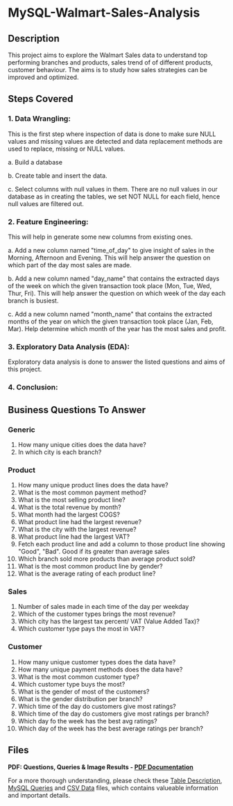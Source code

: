 # MySQL-Walmart-Sales-Analysis

## Description
This project aims to explore the Walmart Sales data to understand top performing branches and products, sales trend of of different products, customer behaviour. The aims is to study how sales strategies can be improved and optimized.

## Steps Covered
### 1. Data Wrangling: 

This is the first step where inspection of data is done to make sure NULL values and missing values are detected and data replacement methods are used to replace, missing or NULL values.


a. Build a database


b. Create table and insert the data.


c. Select columns with null values in them. There are no null values in our database as in creating the tables, we set NOT NULL for each field, hence null values are filtered out.

### 2. Feature Engineering: 

This will help in generate some new columns from existing ones.


  a. Add a new column named "time_of_day" to give insight of sales in the Morning, Afternoon and Evening. This will help answer the question on which part of the day most sales are made.


  b. Add a new column named "day_name" that contains the extracted days of the week on which the given transaction took place (Mon, Tue, Wed, Thur, Fri). This will help answer the question on which week of the day each branch is busiest.


  c. Add a new column named "month_name" that contains the extracted months of the year on which the given transaction took place (Jan, Feb, Mar). Help determine which month of the year has the most sales and profit.

### 3. Exploratory Data Analysis (EDA): 
Exploratory data analysis is done to answer the listed questions and aims of this project.

### 4. Conclusion:

## Business Questions To Answer

### Generic
  1. How many unique cities does the data have?
  2. In which city is each branch?
### Product
  1. How many unique product lines does the data have?
  2. What is the most common payment method?
  3. What is the most selling product line?
  4. What is the total revenue by month?
  5. What month had the largest COGS?
  6. What product line had the largest revenue?
  7. What is the city with the largest revenue?
  8. What product line had the largest VAT?
  9. Fetch each product line and add a column to those product line showing "Good", "Bad". Good if its greater than average sales
  10. Which branch sold more products than average product sold?
  11. What is the most common product line by gender?
  12. What is the average rating of each product line?
### Sales
  1. Number of sales made in each time of the day per weekday
  2. Which of the customer types brings the most revenue?
  3. Which city has the largest tax percent/ VAT (Value Added Tax)?
  4. Which customer type pays the most in VAT?
### Customer
  1. How many unique customer types does the data have?
  2. How many unique payment methods does the data have?
  3. What is the most common customer type?
  4. Which customer type buys the most?
  5. What is the gender of most of the customers?
  6. What is the gender distribution per branch?
  7. Which time of the day do customers give most ratings?
  8. Which time of the day do customers give most ratings per branch?
  9. Which day fo the week has the best avg ratings?
  10. Which day of the week has the best average ratings per branch?

## Files
**PDF: Questions, Queries & Image Results - [PDF Documentation](Walmart_PDF_File.pdf)**


For a more thorough understanding, please check these [Table Description](Table.png), [MySQL Queries](Walmart_MySQL_File.sql) and [CSV Data](Walmart_Sales_Raw_Data) files, which contains valueable information and important details.

  
  
